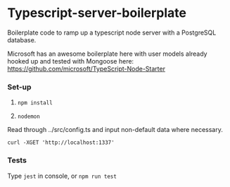 # Typescript-server-boilerplate

Boilerplate code to ramp up a typescript node server with a PostgreSQL database. 

Microsoft has an awesome boilerplate here with user models already hooked up and tested with Mongoose here: https://github.com/microsoft/TypeScript-Node-Starter

### Set-up

1. ```npm install```

2. ```nodemon```

 Read through ../src/config.ts
and input non-default data where necessary.

```curl -XGET 'http://localhost:1337'``` 

### Tests

Type ```jest``` in console, or ```npm run test```
